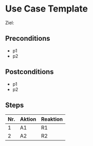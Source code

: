 # Use Case Template
Ziel: 

## Preconditions
- p1
- p2

## Postconditions
- p1
- p2

## Steps
|Nr.|Aktion|Reaktion|
|-|-|-|
|1|A1|R1|
|2|A2|R2|

